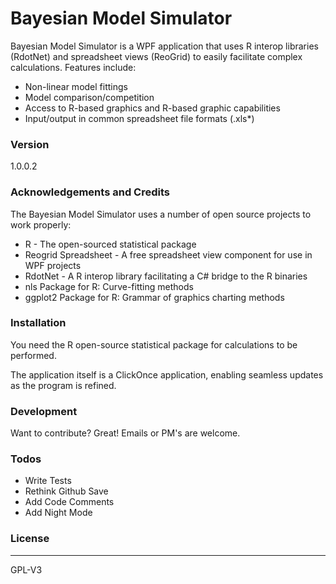 # Bayesian Model Simulator
Bayesian Model Simulator is a WPF application that uses R interop libraries (RdotNet) and spreadsheet views (ReoGrid) to easily facilitate complex calculations.  Features include:
  - Non-linear model fittings
  - Model comparison/competition
  - Access to R-based graphics and R-based graphic capabilities
  - Input/output in common spreadsheet file formats (.xls*)

### Version
1.0.0.2

### Acknowledgements and Credits
The Bayesian Model Simulator uses a number of open source projects to work properly:
* R - The open-sourced statistical package
* Reogrid Spreadsheet - A free spreadsheet view component for use in WPF projects
* RdotNet - A R interop library facilitating a C# bridge to the R binaries
* nls Package for R: Curve-fitting methods
* ggplot2 Package for R: Grammar of graphics charting methods


### Installation
You need the R open-source statistical package for calculations to be performed.  

The application itself is a ClickOnce application, enabling seamless updates as the program is refined.

### Development
Want to contribute? Great! Emails or PM's are welcome.

### Todos
 - Write Tests
 - Rethink Github Save
 - Add Code Comments
 - Add Night Mode

### License
----
GPL-V3
